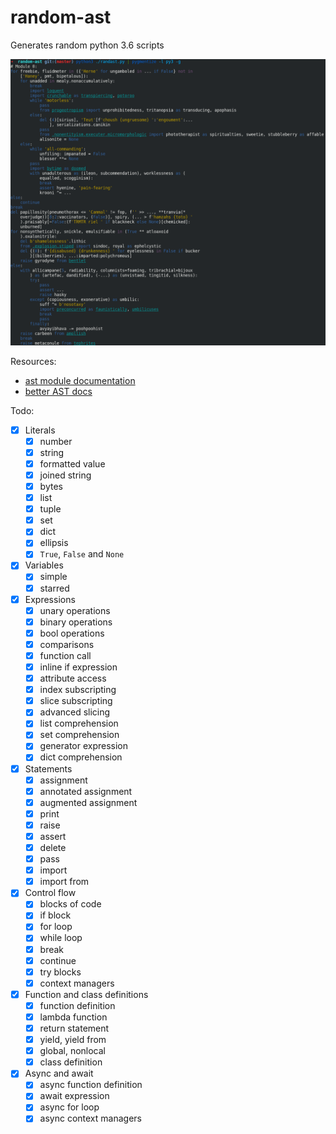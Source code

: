 # random-ast

Generates random python 3.6 scripts

![random-ast screenshot](screenshot.png)

Resources:

* [ast module documentation](https://docs.python.org/3/library/ast.html)
* [better AST docs](https://greentreesnakes.readthedocs.io/en/latest/)

Todo:

* [x] Literals
    * [x] number
    * [x] string
    * [x] formatted value
    * [x] joined string
    * [x] bytes
    * [x] list
    * [x] tuple
    * [x] set
    * [x] dict
    * [x] ellipsis
    * [x] `True`, `False` and `None`
* [x] Variables
    * [x] simple
    * [x] starred
* [x] Expressions
    * [x] unary operations
    * [x] binary operations
    * [x] bool operations
    * [x] comparisons
    * [x] function call
    * [x] inline if expression
    * [x] attribute access
    * [x] index subscripting
    * [x] slice subscripting
    * [x] advanced slicing
    * [x] list comprehension
    * [x] set comprehension
    * [x] generator expression
    * [x] dict comprehension
* [x] Statements
    * [x] assignment
    * [x] annotated assignment
    * [x] augmented assignment
    * [x] print
    * [x] raise
    * [x] assert
    * [x] delete
    * [x] pass
    * [x] import
    * [x] import from
* [x] Control flow
    * [x] blocks of code
    * [x] if block
    * [x] for loop
    * [x] while loop
    * [x] break
    * [x] continue
    * [x] try blocks
    * [x] context managers
* [x] Function and class definitions
    * [x] function definition
    * [x] lambda function
    * [x] return statement
    * [x] yield, yield from
    * [x] global, nonlocal
    * [x] class definition
* [x] Async and await
    * [x] async function definition
    * [x] await expression
    * [x] async for loop
    * [x] async context managers
